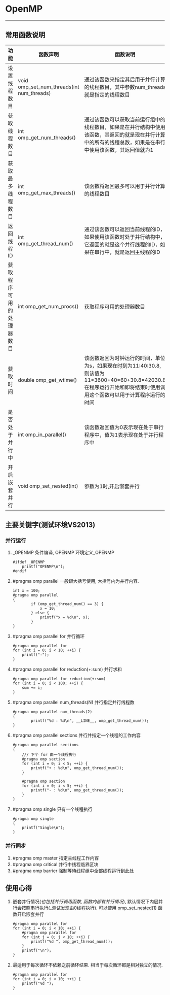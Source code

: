 # OpenMP
---
## 常用函数说明
| 功能 | 函数声明 | 函数说明 |
|--|--|--|
| 设置线程数目 | void omp_set_num_threads(int num_threads) | 通过该函数来指定其后用于并行计算的线程数目，其中参数num_threads就是指定的线程数目 |
| 获取线程数目 | int omp_get_num_threads() | 通过该函数可以获取当前运行组中的线程数目，如果是在并行结构中使用该函数，其返回的就是现在并行计算中的所有的线程总数，如果是在串行中使用该函数，其返回值就为1 |
| 获取最多线程数目 | int omp_get_max_threads() | 该函数将返回最多可以用于并行计算的线程数目 |
| 返回线程ID | int omp_get_thread_num() | 通过该函数可以返回当前线程的ID，如果使用该函数时处于并行结构中，它返回的就是这个并行线程的ID，如果在串行中，就是返回主线程的ID |
| 获取程序可用的处理器数目 | int omp_get_num_procs() | 获取程序可用的处理器数目 |
| 获取时间 | double omp_get_wtime() | 该函数返回为时钟运行的时间，单位为s，如果现在时刻为11:40:30.8, 则该值为11\*3600+40\*60+30.8=42030.8 在程序运行开始和即将结束时使用调用这个函数可以用于计算程序运行的时间 |
| 是否处于并行中 | int omp_in_parallel() | 该函数返回值为0表示现在处于串行程序中，值为1表示现在处于并行程序中 |
| 开启嵌套并行 | void omp_set_nested(int) | 参数为1时,开启嵌套并行 |

## 主要关键字(测试环境VS2013)

### 并行运行
1. _OPENMP 条件编译, OPENMP 环境定义_OPENMP
	
	```
	#ifdef _OPENMP
	    printf("OPENMP\n");
	#endif
	```
1. \#pragma omp parallel 一般跟大括号使用, 大括号内为并行内容.
	
	``` 
	int x = 100;
   	#pragma omp parallel
  	{
        	if (omp_get_thread_num() == 3) {
	            x = 10;
        	} else {
	            printf("x = %d\n", x);
        	}
	}
	```
1. \#pragma omp parallel for 并行循环

	```
	#pragma omp parallel for
	for (int i = 0; i < 10; ++i) {
		printf("-");
	}
	```
1. \#pragma omp parallel for reduction(+:sum) 并行求和

	``` 
	#pragma omp parallel for reduction(+:sum)
	for (int i = 0; i < 100; ++i) {
		sum += i;
	}
	```
1. \#pragma omp parallel num_threads(N) 并行指定并行线程数

	```
	#pragma omp parallel num_threads(2)
	{
        	printf("%d : %d\n", __LINE__, omp_get_thread_num());
	}
	```
1. \#pragma omp parallel sections 并行并指定一个线程的工作内容
	
	``` 
    #pragma omp parallel sections
    {
		/// 下个 for 由一个线程执行
		#pragma omp section
		for (int i = 0; i < 5; ++i) {
			printf("+ : %d\n", omp_get_thread_num());
		}

		#pragma omp section
		for (int i = 0; i < 5; ++i) {
			printf("- : %d\n", omp_get_thread_num());
		}
	}
	```

1. \#pragma omp single 只有一个线程执行
	
	```
	#pragma omp single
    {
		printf("Single\n");
	}
	```

### 并行同步

1. \#pragma omp master 指定主线程工作内容
1. \#pragma omp critical 并行中线程临界区块
1. \#pragma omp barrier 强制等待线程组中全部线程运行到此处

## 使用心得

1. 嵌套并行情况(_也包括并行调用函数, 函数内部有并行情况_), 默认情况下内层并行会按照串行执行(_测试发现由0线程执行). 可以使用 omp_set_nested(1) 函数开启嵌套并行
	
    ```
    #pragma omp parallel for
    for (int i = 0; i < 10; ++i) {
        #pragma omp parallel for
        for (int j = 0; j < 10; ++j) {
            printf("%d ", omp_get_thread_num());
        }
        printf("\n");
    }
	```

2. 最适用于每次循环不依赖之前循环结果. 相当于每次循环都是相对独立的情况.

	
	```
	#pragma omp parallel for
	for (int i = 0; i < 10; ++i) {
		printf("%d ");
	}
	```






















